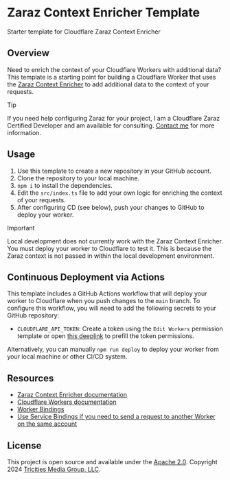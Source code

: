 # Zaraz Context Enricher Template
Starter template for Cloudflare Zaraz Context Enricher

## Overview
Need to enrich the context of your Cloudflare Workers with additional data? This template is a starting point for building a Cloudflare Worker that uses the [Zaraz Context Enricher](https://developers.cloudflare.com/zaraz/advanced/context-enricher/) to add additional data to the context of your requests.

> [!TIP]
> If you need help configuring Zaraz for your project, I am a Cloudflare Zaraz Certified Developer and am available for consulting. [Contact me](https://tricitiesmediagroup.com/contact) for more information.

## Usage
1. Use this template to create a new repository in your GitHub account.
2. Clone the repository to your local machine.
3. `npm i` to install the dependencies.
4. Edit the `src/index.ts` file to add your own logic for enriching the context of your requests.
5. After configuring CD (see below), push your changes to GitHub to deploy your worker.

> [!IMPORTANT]
> Local development does not currently work with the Zaraz Context Enricher. You must deploy your worker to Cloudflare to test it. This is because the Zaraz context is not passed in within the local development environment.

## Continuous Deployment via Actions
This template includes a GitHub Actions workflow that will deploy your worker to Cloudflare when you push changes to the `main` branch. To configure this workflow, you will need to add the following secrets to your GitHub repository:
- `CLOUDFLARE_API_TOKEN`: Create a token using the `Edit Workers` permission template or open [this deeplink](https://dash.cloudflare.com/profile/api-tokens?permissionGroupKeys=%5B%7B%22key%22%3A%22account_settings%22%2C%22type%22%3A%22read%22%7D%2C%7B%22key%22%3A%22memberships%22%2C%22type%22%3A%22read%22%7D%2C%7B%22key%22%3A%22page%22%2C%22type%22%3A%22edit%22%7D%2C%7B%22key%22%3A%22user_details%22%2C%22type%22%3A%22read%22%7D%2C%7B%22key%22%3A%22workers_kv_storage%22%2C%22type%22%3A%22edit%22%7D%2C%7B%22key%22%3A%22workers_r2%22%2C%22type%22%3A%22edit%22%7D%2C%7B%22key%22%3A%22workers_routes%22%2C%22type%22%3A%22edit%22%7D%2C%7B%22key%22%3A%22workers_scripts%22%2C%22type%22%3A%22edit%22%7D%2C%7B%22key%22%3A%22workers_tail%22%2C%22type%22%3A%22read%22%7D%5D&name=Zaraz+Context+Enricher+GH+Action+CD&accountId=*&zoneId=all) to prefill the token permissions.

Alternatively, you can manually `npm run deploy` to deploy your worker from your local machine or other CI/CD system.

## Resources
- [Zaraz Context Enricher documentation](https://developers.cloudflare.com/zaraz/advanced/context-enricher/)
- [Cloudflare Workers documentation](https://developers.cloudflare.com/workers/)
- [Worker Bindings](https://developers.cloudflare.com/workers/runtime-apis/bindings/)
- [Use Service Bindings if you need to send a request to another Worker on the same account](https://developers.cloudflare.com/workers/runtime-apis/bindings/service-bindings/)

## License
This project is open source and available under the [Apache 2.0](LICENSE). Copyright 2024 [Tricities Media Group, LLC](https://tricitiesmediagroup.com).
